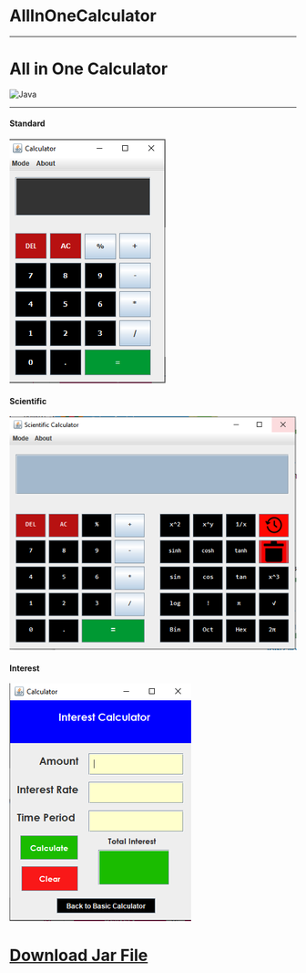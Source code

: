 # AllInOneCalculator
---
# All in One Calculator

![Java](https://img.shields.io/badge/Java-ED8B00?style=for-the-badge&logo=java&logoColor=white)  

---

#### Standard
 ![Standard ](https://github.com/alamin-babu/AllInOneCalculator/blob/main/Photo/Standard.PNG?raw=true) 
#### Scientific
 ![Scientific](https://github.com/alamin-babu/AllInOneCalculator/blob/main/Capture.PNG?raw=true) 
#### Interest 
 ![interest](https://github.com/alamin-babu/AllInOneCalculator/blob/main/Photo/interest.PNG?raw=true) 



 
# [Download Jar File](https://github.com/alamin-babu/AllInOneCalculator/raw/main/dist/AllInOneCalculator.jar)



